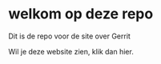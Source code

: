 # welkom op deze repo

Dit is de repo voor de site over Gerrit

Wil je deze website zien, klik dan hier.
